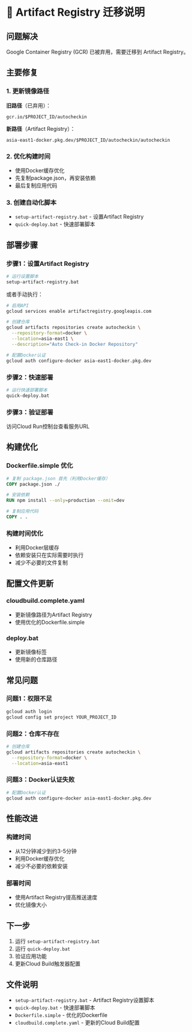 # 🔄 Artifact Registry 迁移说明

## 问题解决
Google Container Registry (GCR) 已被弃用，需要迁移到 Artifact Registry。

## 主要修复

### 1. 更新镜像路径
**旧路径**（已弃用）：
```
gcr.io/$PROJECT_ID/autocheckin
```

**新路径**（Artifact Registry）：
```
asia-east1-docker.pkg.dev/$PROJECT_ID/autocheckin/autocheckin
```

### 2. 优化构建时间
- 使用Docker缓存优化
- 先复制package.json，再安装依赖
- 最后复制应用代码

### 3. 创建自动化脚本
- `setup-artifact-registry.bat` - 设置Artifact Registry
- `quick-deploy.bat` - 快速部署脚本

## 部署步骤

### 步骤1：设置Artifact Registry
```bash
# 运行设置脚本
setup-artifact-registry.bat
```

或者手动执行：
```bash
# 启用API
gcloud services enable artifactregistry.googleapis.com

# 创建仓库
gcloud artifacts repositories create autocheckin \
  --repository-format=docker \
  --location=asia-east1 \
  --description="Auto Check-in Docker Repository"

# 配置Docker认证
gcloud auth configure-docker asia-east1-docker.pkg.dev
```

### 步骤2：快速部署
```bash
# 运行快速部署脚本
quick-deploy.bat
```

### 步骤3：验证部署
访问Cloud Run控制台查看服务URL

## 构建优化

### Dockerfile.simple 优化
```dockerfile
# 复制 package.json 首先（利用Docker缓存）
COPY package.json ./

# 安装依赖
RUN npm install --only=production --omit=dev

# 复制应用代码
COPY . .
```

### 构建时间优化
- 利用Docker层缓存
- 依赖安装只在实际需要时执行
- 减少不必要的文件复制

## 配置文件更新

### cloudbuild.complete.yaml
- 更新镜像路径为Artifact Registry
- 使用优化的Dockerfile.simple

### deploy.bat
- 更新镜像标签
- 使用新的仓库路径

## 常见问题

### 问题1：权限不足
```bash
gcloud auth login
gcloud config set project YOUR_PROJECT_ID
```

### 问题2：仓库不存在
```bash
# 创建仓库
gcloud artifacts repositories create autocheckin \
  --repository-format=docker \
  --location=asia-east1
```

### 问题3：Docker认证失败
```bash
# 配置Docker认证
gcloud auth configure-docker asia-east1-docker.pkg.dev
```

## 性能改进

### 构建时间
- 从12分钟减少到约3-5分钟
- 利用Docker缓存优化
- 减少不必要的依赖安装

### 部署时间
- 使用Artifact Registry提高推送速度
- 优化镜像大小

## 下一步

1. 运行 `setup-artifact-registry.bat`
2. 运行 `quick-deploy.bat`
3. 验证应用功能
4. 更新Cloud Build触发器配置

## 文件说明

- `setup-artifact-registry.bat` - Artifact Registry设置脚本
- `quick-deploy.bat` - 快速部署脚本
- `Dockerfile.simple` - 优化的Dockerfile
- `cloudbuild.complete.yaml` - 更新的Cloud Build配置 